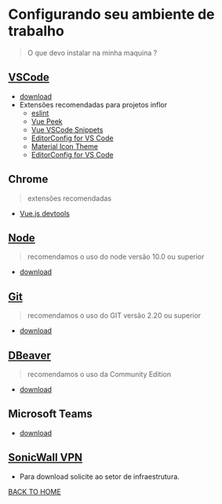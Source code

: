 # Configurando seu ambiente de trabalho

> O que devo instalar na minha maquina ?

## [VSCode](VSCode.md)
  - [download]((https://code.visualstudio.com/))
  - Extensões recomendadas para projetos inflor
      - [eslint](https://marketplace.visualstudio.com/items?itemName=dbaeumer.vscode-eslint)
      - [Vue Peek](https://marketplace.visualstudio.com/items?itemName=dariofuzinato.vue-peek)
      - [Vue VSCode Snippets](https://marketplace.visualstudio.com/items?itemName=sdras.vue-vscode-snippets)
      - [EditorConfig for VS Code](https://marketplace.visualstudio.com/items?itemName=editorconfig.editorconfig)
      - [Material Icon Theme](https://marketplace.visualstudio.com/items?itemName=PKief.material-icon-theme)
      - [EditorConfig for VS Code](https://marketplace.visualstudio.com/items?itemName=EditorConfig.EditorConfig)
  
## Chrome
> extensões recomendadas
  - [Vue.js devtools](https://chrome.google.com/webstore/detail/vuejs-devtools/nhdogjmejiglipccpnnnanhbledajbpd)


## [Node](Node.md)
  > recomendamos o uso do node versão 10.0 ou superior
  - [download](https://nodejs.org/en/)

## [Git](GIT.md)
  > recomendamos o uso do GIT versão 2.20 ou superior
  - [download](https://git-scm.com/downloads)

## [DBeaver](DBeaver.md)
  > recomendamos o uso da Community Edition
  - [download](https://dbeaver.io/download/)
  
## Microsoft Teams
  - [download](https://products.office.com/pt-br/microsoft-teams/download-app)
  
## [SonicWall VPN](HomeOffice.md)
  - Para download solicite ao setor de infraestrutura.

[BACK TO HOME](README.md)